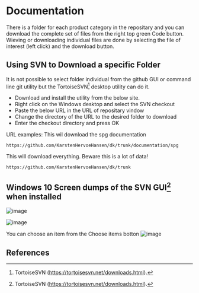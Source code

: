 # Documentation
There is a folder for each product category in the repositary and you can download the complete set of files from the right top green Code button.
Wieving or downloading individual files are done by selecting the file of interest (left click) and the download button.
## Using SVN to Download a specific Folder
It is not possible to select folder individual from the github GUI or command line git utility but the TortoiseSVN[^svn] desktop utility can do it.
* Download and install the utility from the below site.
* Right click on the Windows desktop and select the SVN checkout
* Paste the below URL in the URL of repositary vindow
* Change the directory of the URL to the desired folder to download
* Enter the checkout directory and press OK

URL examples:
This wil download the spg documentation
```
https://github.com/KarstenHervoeHansen/dk/trunk/documentation/spg
```
This will download everything. Beware this is a lot of data!
```
https://github.com/KarstenHervoeHansen/dk/trunk
```
## Windows 10 Screen dumps of the SVN GUI[^svn] when installed
![image](https://user-images.githubusercontent.com/97158843/148644145-a9493899-a530-44f7-aef1-690ed3193dce.png)

![image](https://user-images.githubusercontent.com/97158843/148777334-8f05ef0d-5033-44ab-a789-ac42c0a7eab3.png)

You can choose an item from the Choose items botton
![image](https://user-images.githubusercontent.com/97158843/148777658-c76b5d3a-aba9-48ad-9435-90127e5f241e.png)


## References
[^svn]: TortoiseSVN (https://tortoisesvn.net/downloads.html).
